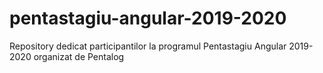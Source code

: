 # pentastagiu-angular-2019-2020
Repository dedicat participantilor la programul Pentastagiu Angular 2019-2020 organizat de Pentalog
